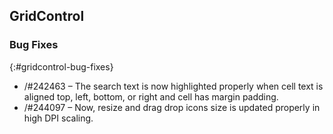 ## GridControl

### Bug Fixes
{:#gridcontrol-bug-fixes}

* /#242463 – The search text is now highlighted properly when cell text is aligned top, left, bottom, or right and cell has margin padding.
* /#244097 – Now, resize and drag drop icons size is updated properly in high DPI scaling.